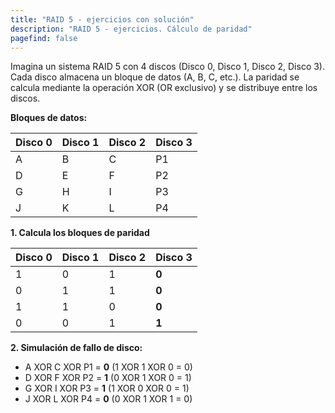 ```yaml
---
title: "RAID 5 - ejercicios con solución"
description: "RAID 5 - ejercicios. Cálculo de paridad"
pagefind: false
---
```


Imagina un sistema RAID 5 con 4 discos (Disco 0, Disco 1, Disco 2, Disco 3). Cada disco almacena un bloque de datos (A, B, C, etc.). La paridad se calcula mediante la operación XOR (OR exclusivo) y se distribuye entre los discos.


**Bloques de datos:**

| Disco 0 | Disco 1 | Disco 2 | Disco 3 |
|---|---|---|---|
| A | B | C | P1 |
| D | E | F | P2 |
| G | H | I | P3 |
| J | K | L | P4 |


**1. Calcula los bloques de paridad**

| Disco 0 | Disco 1 | Disco 2 | Disco 3 |
|---|---|---|---|
| 1 | 0 | 1 | **0** |  (1 XOR 0 XOR 1 = 0)
| 0 | 1 | 1 | **0** |  (0 XOR 1 XOR 1 = 0)
| 1 | 1 | 0 | **0** |  (1 XOR 1 XOR 0 = 0)
| 0 | 0 | 1 | **1** |  (0 XOR 0 XOR 1 = 1)


**2. Simulación de fallo de disco:**

* A XOR C XOR P1 = **0** (1 XOR 1 XOR 0 = 0)
* D XOR F XOR P2 = **1** (0 XOR 1 XOR 0 = 1)
* G XOR I XOR P3 = **1** (1 XOR 0 XOR 0 = 1)
* J XOR L XOR P4 = **0** (0 XOR 1 XOR 1 = 0)
